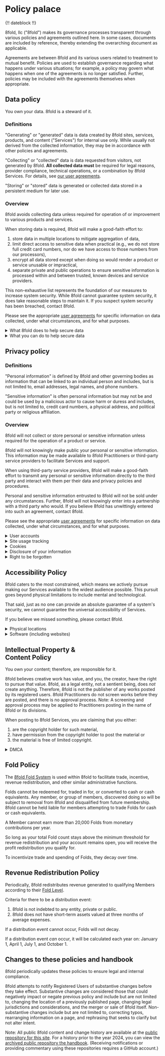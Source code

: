 # Policy palace

{!! dateblock !!}

8fold, llc ("8fold") makes its governance processes transparent through various policies and agreements outlined here. In some cases, documents are included by reference, thereby extending the overarching document as applicable.

Agreements are between 8fold and its various users related to treatment to mutual benefit. Policies are used to establish governance regarding what happens under various situations; for example, a policy may govern what happens when one of the agreements is no longer satisfied. Further, policies may be included with the agreements themselves when appropriate.

## Data policy

You own your data. 8fold is a steward of it.

### Definitions

"Generating" or "generated" data is data created by 8fold sites, services, products, and content ("Services") for internal use only. While usually not derived from the collected information, they may be in accordance with other policies and agreements.

"Collecting" or "collected" data is data requested from visitors, not generated by 8fold. **All collected data must** be required for legal reasons, provider compliance, technical operations, or a combination by 8fold Services. For details, see [our user agreements](/legal/user-agreements/).

"Storing" or "stored" data is generated or collected data stored in a persistent medium for later use.

### Overview

8fold avoids collecting data unless required for operation of or improvement to various products and services.

When storing data is required, 8fold will make a good-faith effort to:

1. store data in multiple locations to mitigate aggregation of data,
2. limit direct access to sensitive data when practical (e.g., we do not store full credit card numbers, nor do we have access to those numbers from our processors),
3. encrypt all data stored except when doing so would render a product or service unusable or impractical,
4. separate private and public operations to ensure sensitive information is processed within and between trusted, known devices and service providers.

This non-exhaustive list represents the foundation of our measures to increase system security. While 8fold cannot guarantee system security, it does take reasonable steps to maintain it. If you suspect system security has been breached, contact 8fold.

Please see the appropriate [user agreements](/legal/user-agreements) for specific information on data collected, under what circumstances, and for what purposes.

<details>
<summary>What 8fold does to help secure data</summary>

#### Secure by default, and know who you're talking to

We use [.Transport Layer Security](TLS) and [.HyperText Transfer Protocol Secure](HTTPS) by default. Therefore, if you go to an 8fold website specifying [.HyperText Transfer Protocol](HTTP), you will be redirected to the HTTPS version. The HTTPS version uses a certificate to verify with your device that you are talking to one of our computers. If you go to what you believe is an 8fold site and it does not use HTTPS, please leave the website and contact 8fold.

We may request information to verify your identity when contacting 8fold.

#### Encryption and separation

"Encryption" can be a misnomer; therefore, it may be more appropriate to say we obfuscate data in some manner.

8fold obfuscates most data at rest. 8fold, as often as practical, partners with service providers who obfuscate data at rest and data in transit.

In some cases, we may use [multiple encryption](https://en.wikipedia.org/wiki/Multiple_encryption) or one-way hashing, which means obfuscated data may be obfuscated again, or the stored data should not be reversible. For example, an obfuscated password may be stored in a way that we cannot recreate the original; therefore, a submitted potential is given to us, passed through an algorithm, and compared against the one stored, which means passwords cannot be recovered, only overwritten.

</details>

<details>
<summary>What you can do to help secure data</summary>

#### Keep it secret, keep it safe

Do not disclose information unless it's necessary to reach a goal. Even if it is required to reach your goal, understand *why* that specific piece of data is required.

For example, the first step in becoming a [Registered User](/legal/user-agreements/) is to provide an email address. 8fold is an invitation-only platform; therefore, 8fold requires somewhere to send the invitation (as well as confirmation that you—or someone with access to that email address—requested the invitation). We specifically require a registered and preferred means of digital communication.

Encrypt your data whenever possible. Most operating systems allow you to encrypt what is referred to as "data at rest" (e.g., your computer's hard drive). It is also possible to encrypt data traveling from one computer to another ("data in transit") so long as the receiver can decrypt that data.

#### Passwords

Passwords should:

* be long, we chose a minimum of 8, you have up to 255.
* contain special characters, including spaces—preferably _not_ the exclamation mark (!).
* contain a non-obvious phrase you’ll remember.
* be something you can remember, even if you never type it or use a password management tool; you may not have access to that tool.

See also Lorrie Faith Cranor’s TED Talk entitled [What’s wrong with your pa$$w0rd?](https://www.ted.com/talks/lorrie_faith_cranor_what_s_wrong_with_your_pa_w0rd/up-next?language=en).

</details>

## Privacy policy

### Definitions

"Personal information" is defined by 8fold and other governing bodies as information that can be linked to an individual person and includes, but is not limited to, email addresses, legal names, and phone numbers.

"Sensitive information" is often personal information but may not be and could be used by a malicious actor to cause harm or duress and includes, but is not limited to, credit card numbers, a physical address, and political party or religious affiliation.

### Overview

8fold will not collect or store personal or sensitive information unless required for the operation of a product or service.

8fold will not knowingly make public your personal or sensitive information. This information may be made available to 8fold Practitioners or third-party service providers to facilitate Services and support.

When using third-party service providers, 8fold will make a good-faith effort to transmit any personal or sensitive information directly to the third party and interact with them per their data and privacy policies and procedures.

Personal and sensitive information entrusted to 8fold will not be sold under any circumstances. Further, 8fold will not knowingly enter into a partnership with a third party who would. If you believe 8fold has unwittingly entered into such an agreement, contact 8fold.

Please see the appropriate [user agreements](/legal/user-agreements) for specific information on data collected, under what circumstances, and for what purposes.

<details>
<summary>User accounts</summary>

Some Services require receiving messages from 8fold and its Practitioners. Beyond messages from the Practitioners you work with, you may receive administrative communications, which may include changes in policy or release notes for software maintained by 8fold and its Practitioners.

As such, we will collect and store an obfuscated version of **at least one email address**.

You may withdraw your consent to receive communications at any time. However, withdrawing consent to some communications may result in no longer being classified as a member or user of 8fold and the Services offered by its Practitioners. In most cases, your relationship is with the Practitioner and not 8fold. Therefore, you will be subject to their policies and procedures.

</details>


<details>
<summary>Site usage tracking</summary>

When tracking is enabled on 8fold sites, we collect only information needed to differentiate humans from web crawlers, what pages were visited, and when; specifically:

1. a system-developed session identifier,
2. the current [.URL](uniform resource locator) the session is associated with,
3. the URL from which the session arrived at the current URL, and
4. the time the session arrived at the current URL using our server clocks.

These data are collected to help gain insight into how users traverse the sites, how long they stay, where they came from (referrers), and the number of sessions (not individuals).

For purposes of site usage tracking, 8fold **does not** collect or store:

1. your IP Address,
2. your location,
3. browser and other client information (including browsing history), or
4. any known personal information that can be used atomically or in aggregate to identify a living person.

</details>

<details>
<summary>Cookies</summary>

We make a good-faith effort to avoid using cookies stored on your device except for tracking (see above) and when necessary for the site or software's function. Cross-site tracking cookies are prohibited on all websites.

Some third-party services we use may place their own cookies in your browser. This Privacy Policy covers the use of cookies used by 8fold and not the use of cookies by third parties. However, if it's possible to avoid placing such a cookie and still use the service, we will. There are currently no known third-party service providers using cookies.

If you notice cookies on your device claiming to be from any 8fold Service, please contact 8fold and delete the cookie.

</details>

<details>
<summary>Disclosure of your information</summary>

As a rule, we do not share your personal information outside of 8fold. Further, we avoid sharing personal information among Practitioners in keeping with client confidentiality. Therefore, we may talk about "a client" or "my client" when seeking advice, coaching, and consulting between Practitioners.

We will not sell your information.

We may share your personal information with third parties in limited circumstances, including:

1. with your consent;
2. to a vendor or partner who meets our data protection standards in order to help facilitate a feature you requested access to or
3. when we believe it is required by law, such as pursuant to a subpoena or other legal process.

If we share your information in response to legal processes, we will attempt to give you advance notice so you can challenge it (for example, by seeking intervention from the courts) unless we're prohibited by law or court order. We will object to requests for information about users of our Services we believe to be improper.

</details>

<details>
<summary>Right to be forgotten</summary>

The [.GDPR](General Data Protection Regulation) is a law governing how businesses must steward data when providing Services to someone residing in the [.EU](European Union). While 8fold believes most of the practices listed should be done because it's the right thing to do, having the aid of regulation is helpful.

Article 17 of the GDPR is entitled "Right to Erasure" ("right to be forgotten"). Under this article, and because it's just the civil thing to do, you have the ability to delete or request the deletion of your personal information stored by 8fold. If the law of the United States requires retention of certain data, it will be retained for that period and no longer.

Sometimes, you are unable to delete your account or notify 8fold; therefore, the following protocol is designed to help ensure the security of your information.

1. **After 6 months of inactivity** 8fold will attempt to contact you using the email address on file to let you know we hope you are well and explain the implications should you remain inactive.
2. **After 12 months of inactivity** 8fold will attempt to contact you again using all communication channels you’ve provided. The notice will inform you that your account has been marked inactive, and any subscriptions we can cancel have been canceled.
3. **After 18 months of inactivity**, 8fold will contact you again through all channels, export the data on your behalf, provide instructions on how to retrieve the exported data and delete your account.
4. **6 months after export**, the data that can be deleted will be, and any residual data will be deleted based on 8fold and legal data retention schedules.

#### Modifying your personal information or deleting your account

If you have an 8fold account, you can access and modify your personal information or delete it.

To protect information from accidental or malicious destruction, we may not immediately delete residual copies from our active servers and may not remove information from our backup systems.

If you delete your account, your account and content may be unrecoverable.

</details>

## Accessibility Policy

8fold caters to the most constrained, which means we actively pursue making our Services available to the widest audience possible. This pursuit goes beyond physical limitations to include mental and technological.

That said, just as no one can provide an absolute guarantee of a system's security, we cannot guarantee the universal accessibility of Services.

If you believe we missed something, please contact 8fold.

<details>
<summary>Physical locations</summary>

There are times when 8fold Practitioners may reserve, operate, or occupy physical locations. When identifying such locations, we strive to ensure they comply with the [.ADA](Americans with Disability Acts) as a foundation, striving to take other considerations into account.

</details>

<details>
<summary>Software (including websites)</summary>

8fold Practitioners create a variety of Services. When it comes to software, including websites, 8fold Practitioners use the [[.WCAG](Web Content Accessibility Guidelines)](https://www.w3.org/WAI/standards-guidelines/wcag/) as their foundation. All software products should meet one hundred percent of Level [.AA](double A) and thirty percent of Level [.AAA](triple A), both of which require one hundred percent compliance with Level A.

Beyond what we believe is a minimum provided by WCAG, we consider performance and other considerations despite technological limitations to be accessibility concerns.

8fold also recommends using these guidelines beyond software to inform hardware and print designs.

#### Browser support

There's always a con. Always.

We don't wish to play favorites when it comes to browsers (web clients); therefore, we won't list any here. However, there are plenty of browsers to choose from, and regardless of your operating system, you should be able to find at least three browsers able to run any 8fold website or web-based application. It may not be the experience we designed, but it will work.

With that said, we actively test and support browsers that come preinstalled on macOS and Windows and those with a usage rating greater than 1.5 percent according to [Can I Use...](https://caniuse.com/usage-table) aggregated data on browser usage.

</details>

## Intellectual Property &<br> Content Policy

You own your content; therefore, are responsible for it.

8fold believes creative work has value, and you, the creator, have the right to pursue that value. 8fold, as a legal entity, not a sentient being, does _not_ create anything. Therefore, 8fold is not the publisher of any works posted by its registered users. 8fold Practitioners do not screen works before they are posted, and there is no approval process. Note: A screening and approval process may be applied to Practitioners posting in the name of 8fold or its divisions.

When posting to 8fold Services, you are claiming that you either:

1. are the copyright holder for such material,
2. have permission from the copyright holder to post the material or
3. the material is free of limited copyright.

<details>
<summary>DMCA</summary>

As 8fold operates in the United States and is governed by those laws, it is our policy to respond to notices of copyright infringement in a manner compliant with the [.DMCA](Digital Millennium Copyright Act) and other applicable laws.

#### Serving notice

There are three ways to notify 8fold of a claim of infringement: online form, email, and regular mail.

You may contact 8fold and select DMCA as the topic.

Send an email [legal@8fold.pro](mailto:legal@8fold.pro).

Or, a physical notice to:

8fold DMCA Claim<br>
300 Montvue Rd.<br>
Knoxville, TN 37919-5546

</details>

## Fold Policy

The [8fold Fold System](/operations/fold-system) is used within 8fold to facilitate trade, incentive, revenue redistribution, and other similar administrative functions.

Folds cannot be redeemed for, traded in for, or converted to cash or cash equivalents. Any member, or group of members, discovered doing so will be subject to removal from 8fold and disqualified from future membership. 8fold cannot be held liable for members attempting to trade Folds for cash or cash equivalents.

A Member cannot earn more than 20,000 Folds from monetary contributions per year.

So long as your total Fold count stays above the minimum threshold for revenue redistribution and your account remains open, you will receive the profit redistribution you qualify for.

To incentivize trade and spending of Folds, they decay over time.

## Revenue Redistribution Policy

Periodically, 8fold redistributes revenue generated to qualifying Members according to their [Fold Level](/operations/fold-system#fold-levels).

Criteria for there to be a distribution event:

1. 8fold is not indebted to any entity, private or public.
2. 8fold does not have short-term assets valued at three months of average expenses.

If a distribution event cannot occur, Folds will not decay.

If a distribution event *can* occur, it will be calculated each year on: January 1, April 1, July 1, and October 1.

## Changes to these policies and handbook

8fold periodically updates these policies to ensure legal and internal compliance.

8fold attempts to notify Registered Users of substantive changes before they take effect. Substantive changes are considered those that could negatively impact or negate previous policy and include but are not limited to, changing the location of a previously published page, changing legal jurisdictions and considerations, and the merger or sale of 8fold itself. Non-substantive changes include but are not limited to, correcting typos, rearranging information on a page, and rephrasing that seeks to clarify but not alter intent.

Note: All public 8fold content and change history are available at the [public repository for this site](https://github.com/8fold/site-8fold.pro). For a history prior to the year 2024, you can view the [archived public repository the handbook](https://github.com/8fold/content-8fold.handbook). (Receiving notifications or providing commentary using these repositories requires a GitHub account.)

